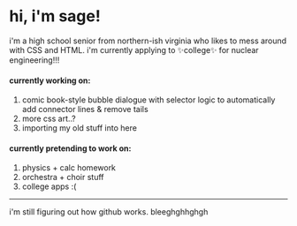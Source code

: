 <h1>hi, i'm sage!</h1>

i'm a high school senior from northern-ish virginia who likes to mess around with CSS and HTML. i'm currently applying to ✨college✨ for nuclear engineering!!!

<h4>currently working on:</h4>
<ol>
  <li>comic book-style bubble dialogue with selector logic to automatically add connector lines & remove tails</li>
  <li>more css art..?</li>
  <li>importing my old stuff into here</li>
</ol>

<h4>currently pretending to work on:</h4>
<ol>
  <li>physics + calc homework</li>
  <li>orchestra + choir stuff</li>
  <li>college apps :(</li>
</ol>

<hr>

i'm still figuring out how github works. bleeghghhghgh

